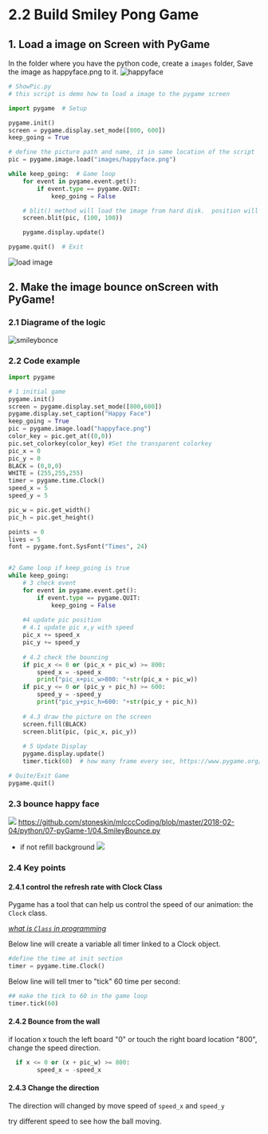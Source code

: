 # 2.2 Build Smiley Pong Game

## 1. Load a image on Screen with PyGame

In the folder where you have the python code,
create a `images` folder, Save the image as happyface.png to it.
![happyface](../python/2_LearnPython//codes/10.python_smileyPong/happyface.png)


```python
# ShowPic.py
# this script is demo how to load a image to the pygame screen

import pygame  # Setup

pygame.init()
screen = pygame.display.set_mode([800, 600])
keep_going = True

# define the picture path and name, it in same location of the script
pic = pygame.image.load("images/happyface.png")

while keep_going:  # Game loop
    for event in pygame.event.get():
        if event.type == pygame.QUIT:
            keep_going = False

    # blit() method will load the image from hard disk.  position will be (x,y)
    screen.blit(pic, (100, 100))

    pygame.display.update()

pygame.quit()  # Exit
```

![load image ](../python/2_LearnPython/10.1.3_loadImage.png)

## 2. Make the image bounce onScreen with PyGame!

### 2.1 Diagrame of the logic


![smileybonce](../python/2_LearnPython/10.2.1_SmileyBonceDiagram.png)

### 2.2 Code example

```python
import pygame  

# 1 initial game
pygame.init()
screen = pygame.display.set_mode([800,600])
pygame.display.set_caption("Happy Face")
keep_going = True
pic = pygame.image.load("happyface.png")
color_key = pic.get_at((0,0))  
pic.set_colorkey(color_key) #Set the transparent colorkey
pic_x = 0
pic_y = 0
BLACK = (0,0,0)
WHITE = (255,255,255)
timer = pygame.time.Clock()
speed_x = 5
speed_y = 5

pic_w = pic.get_width()
pic_h = pic.get_height()

points = 0
lives = 5
font = pygame.font.SysFont("Times", 24)


#2 Game loop if keep_going is true
while keep_going:   
    # 3 check event
    for event in pygame.event.get(): 
        if event.type == pygame.QUIT: 
            keep_going = False
        
    #4 update pic position  
    # 4.1 update pic x,y with speed         
    pic_x += speed_x
    pic_y += speed_y
    
    # 4.2 check the bouncing 
    if pic_x <= 0 or (pic_x + pic_w) >= 800:
        speed_x = -speed_x
        print("pic_x+pic_w>800: "+str(pic_x + pic_w))
    if pic_y <= 0 or (pic_y + pic_h) >= 600:
        speed_y = -speed_y
        print("pic_y+pic_h>600: "+str(pic_y + pic_h))
     
    # 4.3 draw the picture on the screen    
    screen.fill(BLACK)    
    screen.blit(pic, (pic_x, pic_y))  
    
    # 5 Update Display   
    pygame.display.update()
    timer.tick(60)  # how many frame every sec, https://www.pygame.org/docs/ref/time.html

# Quite/Exit Game    
pygame.quit()  

```

### 2.3 bounce happy face

![](10.2.3_bounce.png)
<https://github.com/stoneskin/mlcccCoding/blob/master/2018-02-04/python/07-pyGame-1/04.SmileyBounce.py>


- if not refill background
![](../python/2_LearnPython/10.2.3.1_trails.png)


### 2.4 Key points

#### 2.4.1  control the refresh rate with Clock Class

Pygame has a tool that can help us control the speed of our animation: the `Clock` class.

*[what is `Class` in programming](https://www.hackerearth.com/practice/python/object-oriented-programming/classes-and-objects-i/tutorial/)*

Below line will create a variable all timer linked to a Clock object.

```python
#define the time at init section
timer = pygame.time.Clock()
```

Below line will tell tmer to "tick" 60 time per second:

```python
## make the tick to 60 in the game loop
timer.tick(60) 
```

#### 2.4.2 Bounce from the wall

if location x touch the left board "0" or touch the right board location "800", change the speed direction.

``` python
  if x <= 0 or (x + pic_w) >= 800:
        speed_x = -speed_x
```

#### 2.4.3 Change the direction

The direction will changed by move speed of `speed_x` and `speed_y`

try different speed to see how the ball moving.